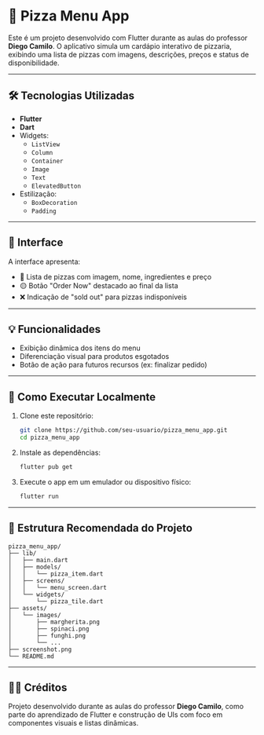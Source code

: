 # 📱 Pizza Menu App

Este é um projeto desenvolvido com Flutter durante as aulas do professor **Diego Camilo**. O aplicativo simula um cardápio interativo de pizzaria, exibindo uma lista de pizzas com imagens, descrições, preços e status de disponibilidade.

---

## 🛠️ Tecnologias Utilizadas

- **Flutter**
- **Dart**
- Widgets:
  - `ListView`
  - `Column`
  - `Container`
  - `Image`
  - `Text`
  - `ElevatedButton`
- Estilização:
  - `BoxDecoration`
  - `Padding`

---

## 📸 Interface

A interface apresenta:

- 🍕 Lista de pizzas com imagem, nome, ingredientes e preço
- 🟡 Botão "Order Now" destacado ao final da lista
- ❌ Indicação de "sold out" para pizzas indisponíveis

---

## 💡 Funcionalidades

- Exibição dinâmica dos itens do menu
- Diferenciação visual para produtos esgotados
- Botão de ação para futuros recursos (ex: finalizar pedido)

---

## 🚀 Como Executar Localmente

1. Clone este repositório:
   ```bash
   git clone https://github.com/seu-usuario/pizza_menu_app.git
   cd pizza_menu_app
   ```

2. Instale as dependências:
   ```bash
   flutter pub get
   ```

3. Execute o app em um emulador ou dispositivo físico:
   ```bash
   flutter run
   ```

---

## 📂 Estrutura Recomendada do Projeto

```
pizza_menu_app/
├── lib/
│   ├── main.dart
│   ├── models/
│   │   └── pizza_item.dart
│   ├── screens/
│   │   └── menu_screen.dart
│   └── widgets/
│       └── pizza_tile.dart
├── assets/
│   └── images/
│       ├── margherita.png
│       ├── spinaci.png
│       ├── funghi.png
│       └── ...
├── screenshot.png
└── README.md
```

---

## 👨‍🏫 Créditos

Projeto desenvolvido durante as aulas do professor **Diego Camilo**, como parte do aprendizado de Flutter e construção de UIs com foco em componentes visuais e listas dinâmicas.



